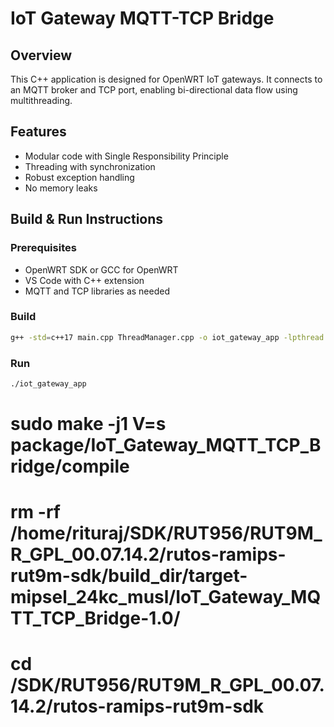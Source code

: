 # IoT Gateway MQTT-TCP Bridge

## Overview
This C++ application is designed for OpenWRT IoT gateways. It connects to an MQTT broker and TCP port, enabling bi-directional data flow using multithreading.

## Features
- Modular code with Single Responsibility Principle
- Threading with synchronization
- Robust exception handling
- No memory leaks

## Build & Run Instructions

### Prerequisites
- OpenWRT SDK or GCC for OpenWRT
- VS Code with C++ extension
- MQTT and TCP libraries as needed

### Build
```sh
g++ -std=c++17 main.cpp ThreadManager.cpp -o iot_gateway_app -lpthread
```

### Run
```sh
./iot_gateway_app
```
# sudo make -j1 V=s package/IoT_Gateway_MQTT_TCP_Bridge/compile
# rm -rf /home/rituraj/SDK/RUT956/RUT9M_R_GPL_00.07.14.2/rutos-ramips-rut9m-sdk/build_dir/target-mipsel_24kc_musl/IoT_Gateway_MQTT_TCP_Bridge-1.0/
# cd /SDK/RUT956/RUT9M_R_GPL_00.07.14.2/rutos-ramips-rut9m-sdk
